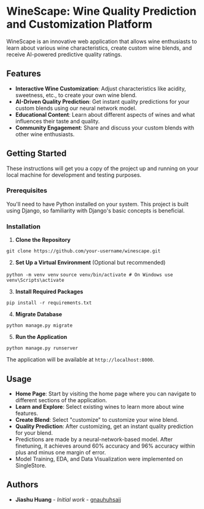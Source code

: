 # WineScape: Wine Quality Prediction and Customization Platform

WineScape is an innovative web application that allows wine enthusiasts to learn about various wine characteristics, create custom wine blends, and receive AI-powered predictive quality ratings.

## Features

- **Interactive Wine Customization**: Adjust characteristics like acidity, sweetness, etc., to create your own wine blend.
- **AI-Driven Quality Prediction**: Get instant quality predictions for your custom blends using our neural network model.
- **Educational Content**: Learn about different aspects of wines and what influences their taste and quality.
- **Community Engagement**: Share and discuss your custom blends with other wine enthusiasts.

## Getting Started

These instructions will get you a copy of the project up and running on your local machine for development and testing purposes.

### Prerequisites

You'll need to have Python installed on your system. This project is built using Django, so familiarity with Django's basic concepts is beneficial.

### Installation

1. **Clone the Repository**
   
`git clone https://github.com/your-username/winescape.git`

2. **Set Up a Virtual Environment** (Optional but recommended)

`python -m venv venv`
`source venv/bin/activate # On Windows use venv\Scripts\activate`

3. **Install Required Packages**

`pip install -r requirements.txt`

4. **Migrate Database** 

`python manage.py migrate`


5. **Run the Application**

`python manage.py runserver`


The application will be available at `http://localhost:8000`.

## Usage

- **Home Page**: Start by visiting the home page where you can navigate to different sections of the application.
- **Learn and Explore**: Select existing wines to learn more about wine features.
- **Create Blend**: Select "customize" to customize your wine blend.
- **Quality Prediction**: After customizing, get an instant quality prediction for your blend.
 - Predictions are made by a neural-network-based model. After finetuning, it achieves around 60% accuracy and 96% accuracy within plus and minus one margin of error.
 - Model Training, EDA, and Data Visualization were implemented on SingleStore.


## Authors

- **Jiashu Huang** - *Initial work* - [gnauhuhsaij](https://github.com/gnauhuhsaij)

